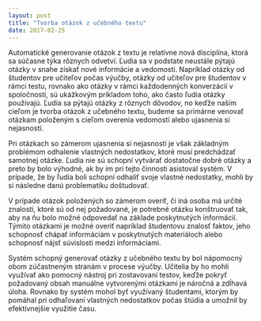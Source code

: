 ```yaml
---
layout: post
title: "Tvorba otázok z učebného textu"
date: 2017-02-25
---
```

Automatické generovanie otázok z textu je relatívne nová disciplína, ktorá sa súčasne týka rôznych odvetví. Ľudia sa v podstate neustále pýtajú otázky v snahe získať nové informácie a vedomosti. Napríklad otázky od študentov pre učiteľov počas výučby, otázky od učiteľov pre študentov v rámci testu, rovnako ako otázky v rámci každodenných konverzácií v spoločnosti, sú ukážkovým príkladom toho, ako často ľudia otázky používajú. Ľudia sa pýtajú otázky z rôznych dôvodov, no keďže naším cieľom je tvorba otázok z učebného textu, budeme sa primárne venovať otázkam položeným s cieľom overenia vedomostí alebo ujasnenia si nejasností.

Pri otázkach so zámerom ujasnenia si nejasností je však základným problémom odhalenie vlastných nedostatkov, ktoré musí predchádzať samotnej otázke. Ľudia nie sú schopní vytvárať dostatočne dobré otázky a preto by bolo výhodné, ak by im pri tejto činnosti asistoval systém. V prípade, že by ľudia boli schopní odhaliť svoje vlastné nedostatky, mohli by si následne danú problematiku doštudovať.

V prípade otázok položených so zámerom overiť, či iná osoba má určité znalosti, ktoré sú od nej požadované, je potrebné otázku konštruovať tak, aby na ňu bolo možné odpovedať na základe poskytnutých informácií. Týmito otázkami je možné overiť napríklad študentovu znalosť faktov, jeho schopnosť chápať informáciám v poskytnutých materiáloch alebo schopnosť nájsť súvislosti medzi informáciami.

Systém schopný generovať otázky z učebného textu by bol nápomocný obom zúčastneným stranám v procese výučby. Učitelia by ho mohli využívať ako pomocný nástroj pri zostavovaní testov, keďže pokryť požadovaný obsah manuálne vytvorenými otázkami je náročná a zdĺhavá úloha. Rovnako by systém mohol byť využívaný študentami, ktorým by pomáhal pri odhaľovaní vlastných nedostatkov počas štúdia a umožnil by efektívnejšie využitie času.